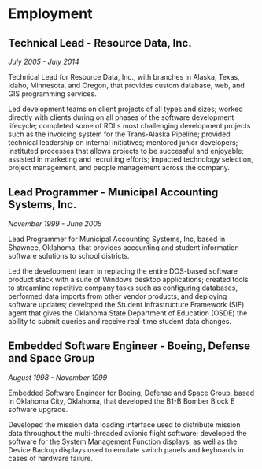 # Employment

## Technical Lead - Resource Data, Inc.

_July 2005 - July 2014_

Technical Lead for Resource Data, Inc., with branches in Alaska, Texas, Idaho, Minnesota, and Oregon, that provides custom database, web, and GIS programming services.

Led development teams on client projects of all types and sizes; worked directly with clients during on all phases of the software development lifecycle; completed some of RDI's most challenging development projects such as the invoicing system for the Trans-Alaska Pipeline; provided technical leadership on internal initiatives; mentored junior developers; instituted processes that allows projects to be successful and enjoyable; assisted in marketing and recruiting efforts; impacted technology selection, project management, and people management across the company.

## Lead Programmer - Municipal Accounting Systems, Inc.

_November 1999 - June 2005_

Lead Programmer for Municipal Accounting Systems, Inc, based in Shawnee, Oklahoma, that provides accounting and student information software solutions to school districts.

Led the development team in replacing the entire DOS-based software product stack with a suite of Windows desktop applications; created tools to streamline repetitive company tasks such as configuring databases, performed data imports from other vendor products, and deploying software updates; developed the Student Infrastructure Framework (SIF) agent that gives the Oklahoma State Department of Education (OSDE) the ability to submit queries and receive real-time student data changes.

## Embedded Software Engineer - Boeing, Defense and Space Group

_August 1998 - November 1999_

Embedded Software Engineer for Boeing, Defense and Space Group, based in Oklahoma City, Oklahoma, that developed the B1-B Bomber Block E software upgrade.

Developed the mission data loading interface used to distribute mission data throughout the multi-threaded avionic flight software; developed the software for the System Management Function displays, as well as the Device Backup displays used to emulate switch panels and keyboards in cases of hardware failure.

